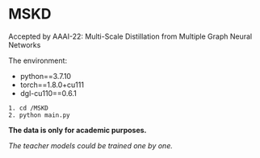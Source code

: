 # MSKD

Accepted by AAAI-22: Multi-Scale Distillation from Multiple Graph Neural Networks

The environment:

- python==3.7.10
- torch==1.8.0+cu111
- dgl-cu110==0.6.1

```
1. cd /MSKD
2. python main.py
```



**The data is only for academic purposes.**

*The teacher models could be trained one by one.*